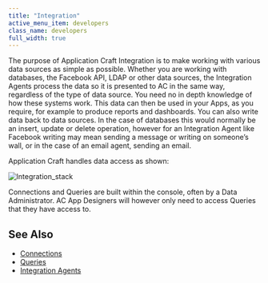 ```yaml
---
title: "Integration"
active_menu_item: developers
class_name: developers
full_width: true
---
```



The purpose of Application Craft Integration is to make working with various data sources as simple as possible. Whether you are working with databases, the Facebook API, LDAP or other data sources, the Integration Agents process the data so it is presented to AC in the same way, regardless of the type of data source. You need no in depth knowledge of how these systems work. This data can then be used in your Apps, as you require, for example to produce reports and dashboards. You can also write data back to data sources. In the case of databases this would normally be an insert, update or delete operation, however for an Integration Agent like Facebook writing may mean sending a message or writing on someone’s wall, or in the case of an email agent, sending an email.

Application Craft handles data access as shown:

![Integration\_stack](/img/docs/integration_stack.png)

Connections and Queries are built within the console, often by a Data Administrator. AC App Designers will however only need to access Queries that they have access to.

## See Also

 - [Connections](/developers/documentation/product-guide/the-console/console-tabs/connections/)
 - [Queries](/developers/documentation/product-guide/the-console/console-tabs/queries/)
 - [Integration Agents](/developers/documentation/product-guide/the-console/console-tabs/more/integration/integration-agents/)

